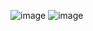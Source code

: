 ![image](https://github.com/user-attachments/assets/71db5683-4593-4a09-be29-188f0537736c)
![image](https://github.com/user-attachments/assets/18182e69-d427-4d83-990d-6088d1c88d1e)


